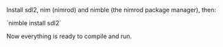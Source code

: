 Install sdl2, nim (nimrod) and nimble (the nimrod package manager), then:

´nimble install sdl2´

Now everything is ready to compile and run.
